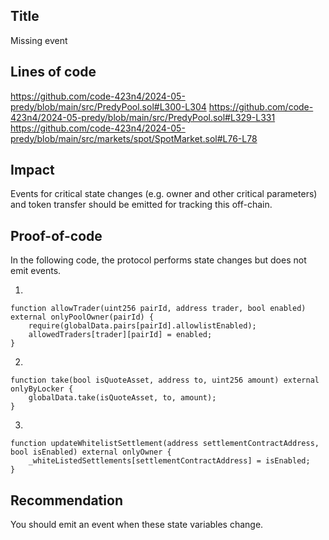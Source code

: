 ## Title
Missing event


## Lines of code
https://github.com/code-423n4/2024-05-predy/blob/main/src/PredyPool.sol#L300-L304
https://github.com/code-423n4/2024-05-predy/blob/main/src/PredyPool.sol#L329-L331
https://github.com/code-423n4/2024-05-predy/blob/main/src/markets/spot/SpotMarket.sol#L76-L78


## Impact
Events for critical state changes (e.g. owner and other critical parameters) and token transfer should be emitted for tracking this off-chain.


## Proof-of-code
In the following code, the protocol performs state changes but does not emit events.

1.

    function allowTrader(uint256 pairId, address trader, bool enabled) external onlyPoolOwner(pairId) {
        require(globalData.pairs[pairId].allowlistEnabled);
        allowedTraders[trader][pairId] = enabled;
    }

2.

    function take(bool isQuoteAsset, address to, uint256 amount) external onlyByLocker {
        globalData.take(isQuoteAsset, to, amount);
    }

3.

    function updateWhitelistSettlement(address settlementContractAddress, bool isEnabled) external onlyOwner {
        _whiteListedSettlements[settlementContractAddress] = isEnabled;
    }


## Recommendation
You should emit an event when these state variables change.